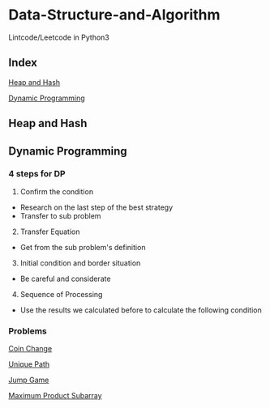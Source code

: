 # Data-Structure-and-Algorithm
Lintcode/Leetcode in Python3
## Index
[Heap and Hash](https://github.com/Amory0709/Data-Structure-and-Algorithm/blob/master/README.md#heap-and-hash)

[Dynamic Programming](https://github.com/Amory0709/Data-Structure-and-Algorithm/blob/master/README.md#dynamic-programming)
## Heap and Hash

## Dynamic Programming
### 4 steps for DP
1. Confirm the condition
  - Research on the last step of the best strategy
  - Transfer to sub problem  
2. Transfer Equation
  - Get from the sub problem's definition
3. Initial condition and border situation
  - Be careful and considerate
4. Sequence of Processing
  - Use the results we calculated before to calculate the following condition
### Problems
[Coin Change](https://github.com/Amory0709/Data-Structure-and-Algorithm/blob/master/coinChange.md)

[Unique Path](https://github.com/Amory0709/Data-Structure-and-Algorithm/blob/master/countUniquePaths.md)

[Jump Game](https://github.com/Amory0709/Data-Structure-and-Algorithm/blob/master/jumpGame.md)

[Maximum Product Subarray]()
